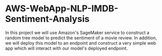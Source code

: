 # AWS-WebApp-NLP-IMDB-Sentiment-Analysis

In this project we will use Amazon's SageMaker service to construct a random tree model to predict the sentiment of a movie review. In addition, we will deploy this model to an endpoint and construct a very simple web app which will interact with our model's deployed endpoint.
